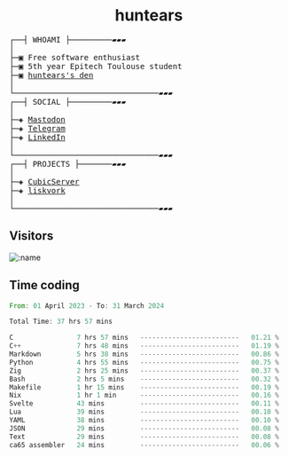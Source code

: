 <h1 align="center">
huntears
</h1>
<!-- <p align="center">
<img src=https://huntears.com/img/pfp.webp width=30%/>
</p>
<style>
img {
    border-radius: 50%;
}
</style> -->
<pre>
┌──┤ WHOAMI ├─────────▰▰▰
│
├─▣ Free software enthusiast
├─▣ 5th year Epitech Toulouse student
├─▣ <a href="https://huntears.com/">huntears's den</a>
│
└───────────────────────────────▰▰▰
┌──┤ SOCIAL ├─────────▰▰▰
│
├─◈ <a href="https://fosstodon.org/@huntears">Mastodon</a>
├─◈ <a href="https://t.me/huntears">Telegram</a>
├─◈ <a href="https://www.linkedin.com/in/alexandre-flion">LinkedIn</a>
│
└───────────────────────────────▰▰▰
┌──┤ PROJECTS ├───────▰▰▰
│
├─◈ <a href="https://github.com/CubicMC/cubic-server">CubicServer</a>
├─◈ <a href="https://github.com/Epitech/B-AIA-500_liskvork">liskvork</a>
│
└───────────────────────────────▰▰▰
</pre>

## Visitors

![:name](https://count.getloli.com/get/@huntears?theme=rule34)

## Time coding

<!--START_SECTION:wakatime-->

```rust
From: 01 April 2023 - To: 31 March 2024

Total Time: 37 hrs 57 mins

C                7 hrs 57 mins   -------------------------   01.21 %
C++              7 hrs 48 mins   -------------------------   01.19 %
Markdown         5 hrs 38 mins   -------------------------   00.86 %
Python           4 hrs 55 mins   -------------------------   00.75 %
Zig              2 hrs 25 mins   -------------------------   00.37 %
Bash             2 hrs 5 mins    -------------------------   00.32 %
Makefile         1 hr 15 mins    -------------------------   00.19 %
Nix              1 hr 1 min      -------------------------   00.16 %
Svelte           43 mins         -------------------------   00.11 %
Lua              39 mins         -------------------------   00.10 %
YAML             38 mins         -------------------------   00.10 %
JSON             29 mins         -------------------------   00.08 %
Text             29 mins         -------------------------   00.08 %
ca65 assembler   24 mins         -------------------------   00.06 %
```

<!--END_SECTION:wakatime-->
